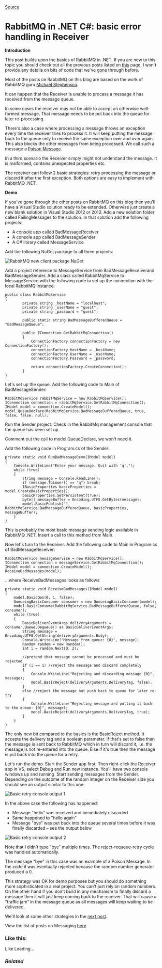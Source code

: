 [Source](http://dotnetcodr.com/2014/06/16/rabbitmq-in-net-c-basic-error-handling-in-receiver/ "Permalink to RabbitMQ in .NET C#: basic error handling in Receiver")

# RabbitMQ in .NET C#: basic error handling in Receiver

**Introduction**

This post builds upon the basics of RabbitMQ in .NET. If you are new to this topic you should check out all the previous posts listed on [this][1] page. I won't provide any details on bits of code that we've gone through before.

Most of the posts on RabbitMQ on this blog are based on the work of RabbitMQ guru [Michael Stephenson][2].

It can happen that the Receiver is unable to process a message it has received from the message queue.

In some cases the receiver may not be able to accept an otherwise well-formed message. That message needs to be put back into the queue for later re-processing.

There's also a case where processing a message throws an exception every time the receiver tries to process it. It will keep putting the message back to the queue only to receive the same exception over and over again. This also blocks the other messages from being processed. We call such a message a [Poison Message][3].

In a third scenario the Receiver simply might not understand the message. It is malformed, contains unexpected properties etc.

The receiver can follow 2 basic strategies: retry processing the message or discard it after the first exception. Both options are easy to implement with RabbitMQ .NET.

**Demo**

If you've gone through the other posts on RabbitMQ on this blog then you'll have a Visual Studio solution ready to be extended. Otherwise just create a new blank solution in Visual Studio 2012 or 2013. Add a new solution folder called FailingMessages to the solution. In that solution add the following projects:

* A console app called BadMessageReceiver
* A console app called BadMessageSender
* A C# library called MessageService

Add the following NuGet package to all three projects:

![RabbitMQ new client package NuGet][4]

Add a project reference to MessageService from BadMessageReceiverand BadMessageSender. Add a class called RabbitMqService to MessageService with the following code to set up the connection with the local RabbitMQ instance:



    public class RabbitMqService
    {
    		private string _hostName = "localhost";
    		private string _userName = "guest";
    		private string _password = "guest";

    		public static string BadMessageBufferedQueue = "BadMessageQueue";

    		public IConnection GetRabbitMqConnection()
    		{
    			ConnectionFactory connectionFactory = new ConnectionFactory();
    			connectionFactory.HostName = _hostName;
    			connectionFactory.UserName = _userName;
    			connectionFactory.Password = _password;

    			return connectionFactory.CreateConnection();
    		}
    }


Let's set up the queue. Add the following code to Main of BadMessageSender:



    RabbitMqService rabbitMqService = new RabbitMqService();
    IConnection connection = rabbitMqService.GetRabbitMqConnection();
    IModel model = connection.CreateModel();
    model.QueueDeclare(RabbitMqService.BadMessageBufferedQueue, true, false, false, null);


Run the Sender project. Check in the RabbitMq management console that the queue has been set up.

Comment out the call to model.QueueDeclare, we won't need it.

Add the following code in Program.cs of the Sender:



    private static void RunBadMessageDemo(IModel model)
    {
    	Console.WriteLine("Enter your message. Quit with 'q'.");
    	while (true)
    	{
    		string message = Console.ReadLine();
    		if (message.ToLower() == "q") break;
    		IBasicProperties basicProperties = model.CreateBasicProperties();
    		basicProperties.SetPersistent(true);
    		byte[] messageBuffer = Encoding.UTF8.GetBytes(message);
    		model.BasicPublish("", RabbitMqService.BadMessageBufferedQueue, basicProperties, messageBuffer);
    	}
    }


This is probably the most basic message sending logic available in RabbitMQ .NET. Insert a call to this method from Main.

Now let's turn to the Receiver. Add the following code to Main in Program.cs of BadMessageReceiver:



    RabbitMqService messageService = new RabbitMqService();
    IConnection connection = messageService.GetRabbitMqConnection();
    IModel model = connection.CreateModel();
    ReceiveBadMessages(model);


…where ReceiveBadMessages looks as follows:



    private static void ReceiveBadMessages(IModel model)
    {
    	model.BasicQos(0, 1, false);
    	QueueingBasicConsumer consumer = new QueueingBasicConsumer(model);
    	model.BasicConsume(RabbitMqService.BadMessageBufferedQueue, false, consumer);
    	while (true)
    	{
    		BasicDeliverEventArgs deliveryArguments = consumer.Queue.Dequeue() as BasicDeliverEventArgs;
    		String message = Encoding.UTF8.GetString(deliveryArguments.Body);
    		Console.WriteLine("Message from queue: {0}", message);
    		Random random = new Random();
    		int i = random.Next(0, 2);

    		//pretend that message cannot be processed and must be rejected
    		if (i == 1) //reject the message and discard completely
    		{
    			Console.WriteLine("Rejecting and discarding message {0}", message);
    			model.BasicReject(deliveryArguments.DeliveryTag, false);
    		}
    		else //reject the message but push back to queue for later re-try
    		{
    			Console.WriteLine("Rejecting message and putting it back to the queue: {0}", message);
    			model.BasicReject(deliveryArguments.DeliveryTag, true);
    		}
    	}
    }


The only new bit compared to the basics is the BasicReject method. It accepts the delivery tag and a boolean parameter. If that's set to false then the message is sent back to RabbitMQ which in turn will discard it, i.e. the message is not re-entered into the queue. Else if it's true then the message is put back into the queue for a retry.

Let's run the demo. Start the Sender app first. Then right-click the Receiver app in VS, select Debug and Run new instance. You'll have two console windows up and running. Start sending messages from the Sender. Depending on the outcome of the random integer on the Receiver side you should see an output similar to this one:

![Basic retry console output 1][5]

In the above case the following has happened:

* Message "hello" was received and immediately discarded
* Same happened to "hello again"
* Message "bye" was put back into the queue several times before it was finally discarded – see the output below

![Basic retry console output 2][6]

Note that I didn't type "bye" multiple times. The reject-requeue-retry cycle was handled automatically.

The message "bye" in this case was an example of a Poison Message. In the code it was eventually rejected because the random number generator produced a 0.

This strategy was OK for demo purposes but you should do something more sophisticated in a real project. You can't just rely on random numbers. On the other hand if you don't build in any mechanism to finally discard a message then it will just keep coming back to the receiver. That will cause a "traffic jam" in the message queue as all messages will keep waiting to be delivered.

We'll look at some other strategies in the [next post][7].

View the list of posts on Messaging [here][1].

### Like this:

Like Loading...

### _Related_

[1]: http://dotnetcodr.com/messaging/ "Messaging"
[2]: http://geekswithblogs.net/michaelstephenson/Default.aspx "Michael Stephenson blog"
[3]: https://publib.boulder.ibm.com/infocenter/wmqv7/v7r0/index.jsp?topic=%2Fcom.ibm.mq.xms.doc%2Fconcepts%2Fxms_cpoison_messages.html "Poison message definition"
[4]: http://dotnetcodr.files.wordpress.com/2014/04/rabbitmq-new-client-package-nuget.png?w=630
[5]: http://dotnetcodr.files.wordpress.com/2014/05/basic-retry-console-output-1.png?w=630
[6]: http://dotnetcodr.files.wordpress.com/2014/05/basic-retry-console-output-2.png?w=630
[7]: http://dotnetcodr.com/2014/06/19/rabbitmq-in-net-c-more-complex-error-handling-in-the-receiver/ "RabbitMQ in .NET C#: more complex error handling in the Receiver"
